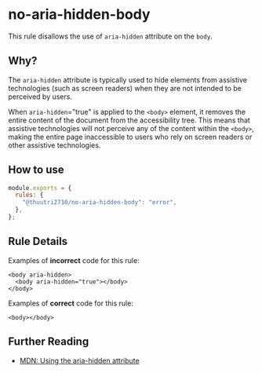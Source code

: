 # no-aria-hidden-body

This rule disallows the use of `aria-hidden` attribute on the `body`.

## Why?

The `aria-hidden` attribute is typically used to hide elements from assistive technologies (such as screen readers) when they are not intended to be perceived by users.

When `aria-hidden`="true" is applied to the `<body>` element, it removes the entire content of the document from the accessibility tree.
This means that assistive technologies will not perceive any of the content within the `<body>`, making the entire page inaccessible to users who rely on screen readers or other assistive technologies.

## How to use

```js,.eslintrc.js
module.exports = {
  rules: {
    "@thuutri2710/no-aria-hidden-body": "error",
  },
};
```

## Rule Details

Examples of **incorrect** code for this rule:

```html,incorrect
<body aria-hidden>
  <body aria-hidden="true"></body>
</body>
```

Examples of **correct** code for this rule:

```html,correct
<body></body>
```

## Further Reading

- [MDN: Using the aria-hidden attribute](https://developer.mozilla.org/en-US/docs/Web/Accessibility/ARIA/ARIA_Techniques/Using_the_aria-hidden_attribute)
